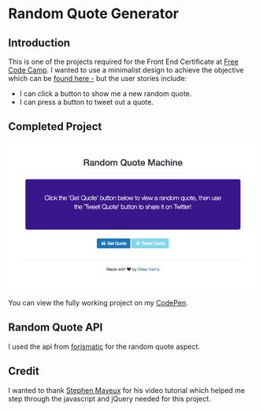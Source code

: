# Random Quote Generator

## Introduction

This is one of the projects required for the Front End Certificate at [Free Code Camp](http://freecodecamp.com). I wanted to use a minimalist design to achieve the objective which can be [found here -](https://www.freecodecamp.com/challenges/build-a-random-quote-machine) but the user stories include:
* I can click a button to show me a new random quote.
* I can press a button to tweet out a quote.

## Completed Project

![Alt text](https://github.com/DrewcHarris/Random_Quote_Generator/blob/master/screenshot.png?raw=true)

You can view the fully working project on my [CodePen](http://codepen.io/drewharris/full/bBgExZ/).

## Random Quote API

I used the api from [forismatic](http://forismatic.com/en/api/) for the random quote aspect.  

## Credit

I wanted to thank [Stephen Mayeux](https://github.com/StephenMayeux) for his video tutorial which helped me step through the javascript and jQuery needed for this project.    
